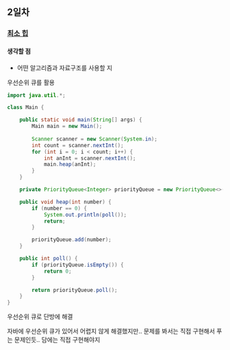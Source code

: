 ## 2일차
### [최소 힙](https://www.acmicpc.net/problem/1927)
#### 생각할 점
- 어떤 알고리즘과 자료구조를 사용할 지

우선순위 큐를 활용

```java
import java.util.*;

class Main {

    public static void main(String[] args) {
        Main main = new Main();
        
        Scanner scanner = new Scanner(System.in);
        int count = scanner.nextInt();
        for (int i = 0; i < count; i++) {
            int anInt = scanner.nextInt();
            main.heap(anInt);
        }
    }

    private PriorityQueue<Integer> priorityQueue = new PriorityQueue<>();

    public void heap(int number) {
        if (number == 0) {
            System.out.println(poll());
            return;
        }

        priorityQueue.add(number);
    }

    public int poll() {
        if (priorityQueue.isEmpty()) {
            return 0;
        }

        return priorityQueue.poll();
    }
}
```

우선순위 큐로 단방에 해결

자바에 우선순위 큐가 있어서 어렵지 않게 해결했지만.. 문제를 봐서는 직접 구현해서 푸는 문제인듯.. 담에는 직접 구현해야지